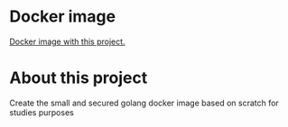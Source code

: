 # Docker image

<a href="https://hub.docker.com/repository/docker/jcobarreto/codeeducation">Docker image with this project.</a>

# About this project

Create the small and secured golang docker image based on scratch for studies purposes
